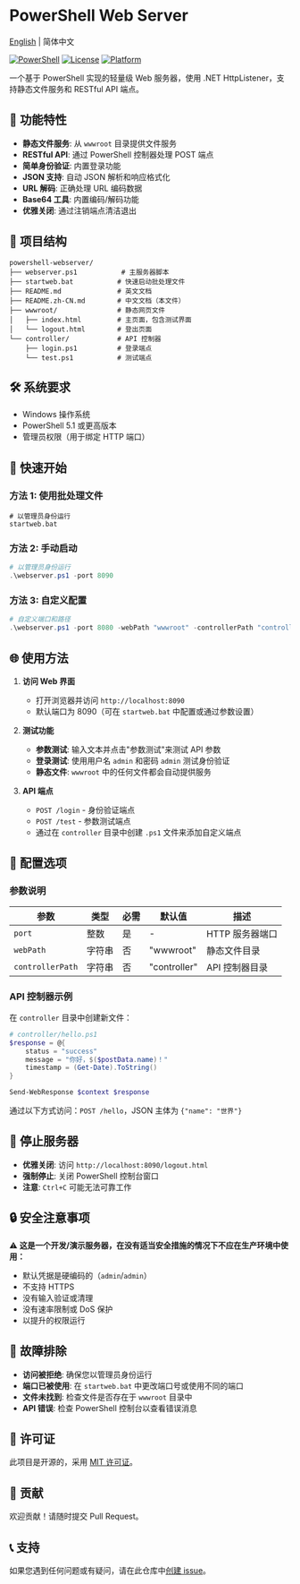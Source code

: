 # PowerShell Web Server

[English](README.md) | 简体中文

[![PowerShell](https://img.shields.io/badge/PowerShell-5.1%2B-blue.svg)](https://github.com/PowerShell/PowerShell)
[![License](https://img.shields.io/badge/License-MIT-green.svg)](LICENSE)
[![Platform](https://img.shields.io/badge/Platform-Windows-lightgrey.svg)](https://www.microsoft.com/windows)

一个基于 PowerShell 实现的轻量级 Web 服务器，使用 .NET HttpListener，支持静态文件服务和 RESTful API 端点。

## 🚀 功能特性

- **静态文件服务**: 从 `wwwroot` 目录提供文件服务
- **RESTful API**: 通过 PowerShell 控制器处理 POST 端点
- **简单身份验证**: 内置登录功能
- **JSON 支持**: 自动 JSON 解析和响应格式化
- **URL 解码**: 正确处理 URL 编码数据
- **Base64 工具**: 内置编码/解码功能
- **优雅关闭**: 通过注销端点清洁退出

## 📁 项目结构

```
powershell-webserver/
├── webserver.ps1           # 主服务器脚本
├── startweb.bat           # 快速启动批处理文件
├── README.md              # 英文文档
├── README.zh-CN.md        # 中文文档（本文件）
├── wwwroot/               # 静态网页文件
│   ├── index.html         # 主页面，包含测试界面
│   └── logout.html        # 登出页面
└── controller/            # API 控制器
    ├── login.ps1          # 登录端点
    └── test.ps1           # 测试端点
```

## 🛠️ 系统要求

- Windows 操作系统
- PowerShell 5.1 或更高版本
- 管理员权限（用于绑定 HTTP 端口）

## 🚀 快速开始

### 方法 1: 使用批处理文件
```batch
# 以管理员身份运行
startweb.bat
```

### 方法 2: 手动启动
```powershell
# 以管理员身份运行
.\webserver.ps1 -port 8090
```

### 方法 3: 自定义配置
```powershell
# 自定义端口和路径
.\webserver.ps1 -port 8080 -webPath "wwwroot" -controllerPath "controller"
```

## 🌐 使用方法

1. **访问 Web 界面**
   - 打开浏览器并访问 `http://localhost:8090`
   - 默认端口为 8090（可在 `startweb.bat` 中配置或通过参数设置）

2. **测试功能**
   - **参数测试**: 输入文本并点击"参数测试"来测试 API 参数
   - **登录测试**: 使用用户名 `admin` 和密码 `admin` 测试身份验证
   - **静态文件**: `wwwroot` 中的任何文件都会自动提供服务

3. **API 端点**
   - `POST /login` - 身份验证端点
   - `POST /test` - 参数测试端点
   - 通过在 `controller` 目录中创建 `.ps1` 文件来添加自定义端点

## 🔧 配置选项

### 参数说明

| 参数 | 类型 | 必需 | 默认值 | 描述 |
|------|------|------|--------|------|
| `port` | 整数 | 是 | - | HTTP 服务器端口 |
| `webPath` | 字符串 | 否 | "wwwroot" | 静态文件目录 |
| `controllerPath` | 字符串 | 否 | "controller" | API 控制器目录 |

### API 控制器示例

在 `controller` 目录中创建新文件：

```powershell
# controller/hello.ps1
$response = @{
    status = "success"
    message = "你好，$($postData.name)！"
    timestamp = (Get-Date).ToString()
}

Send-WebResponse $context $response
```

通过以下方式访问：`POST /hello`，JSON 主体为 `{"name": "世界"}`

## 🛑 停止服务器

- **优雅关闭**: 访问 `http://localhost:8090/logout.html`
- **强制停止**: 关闭 PowerShell 控制台窗口
- **注意**: `Ctrl+C` 可能无法可靠工作

## 🔒 安全注意事项

⚠️ **这是一个开发/演示服务器，在没有适当安全措施的情况下不应在生产环境中使用：**

- 默认凭据是硬编码的（`admin`/`admin`）
- 不支持 HTTPS
- 没有输入验证或清理
- 没有速率限制或 DoS 保护
- 以提升的权限运行

## 🐛 故障排除

- **访问被拒绝**: 确保您以管理员身份运行
- **端口已被使用**: 在 `startweb.bat` 中更改端口号或使用不同的端口
- **文件未找到**: 检查文件是否存在于 `wwwroot` 目录中
- **API 错误**: 检查 PowerShell 控制台以查看错误消息

## 📝 许可证

此项目是开源的，采用 [MIT 许可证](LICENSE)。

## 🤝 贡献

欢迎贡献！请随时提交 Pull Request。

## 📞 支持

如果您遇到任何问题或有疑问，请在此仓库中[创建 issue](../../issues)。
